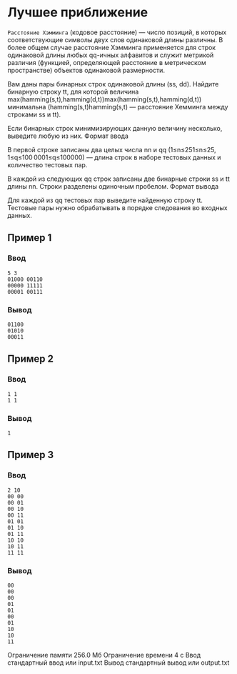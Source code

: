 # Лучшее приближение

`Расстояние Хэмминга` (кодовое расстояние) — число позиций, в которых соответствующие символы двух слов одинаковой длины различны. В более общем случае расстояние Хэмминга применяется для строк одинаковой длины любых qq-ичных алфавитов и служит метрикой различия (функцией, определяющей расстояние в метрическом пространстве) объектов одинаковой размерности.

Вам даны пары бинарных строк одинаковой длины (ss, dd). Найдите бинарную строку tt, для которой величина max⁡(hamming(s,t),hamming(d,t))max(hamming(s,t),hamming(d,t)) минимальна (hamming(s,t)hamming(s,t) — расстояние Хемминга между строками ss и tt).

Если бинарных строк минимизирующих данную величину несколько, выведите любую из них.
Формат ввода

В первой строке записаны два целых числа nn и qq (1≤n≤251≤n≤25, 1≤q≤100 0001≤q≤100000) — длина строк в наборе тестовых данных и количество тестовых пар.

В каждой из следующих qq строк записаны две бинарные строки ss и tt длины nn. Строки разделены одиночным пробелом.
Формат вывода

Для каждой из qq тестовых пар выведите найденную строку tt. Тестовые пары нужно обрабатывать в порядке следования во входных данных.

## Пример 1
### Ввод
```
5 3
01000 00110
00000 11111
00001 00111
```
### Вывод
```
01100
01010
00011
```
## Пример 2
### Ввод
```
1 1
1 1
```
### Вывод
```
1
```
## Пример 3
### Ввод
```
2 10
00 00
00 01
00 10
00 11
01 01
01 10
01 11
10 10
10 11
11 11
```
### Вывод
```
00
00
00
01
01
00
01
10
10
11
```

Ограничение памяти
256.0 Мб
Ограничение времени
4 с
Ввод
стандартный ввод или input.txt
Вывод
стандартный вывод или output.txt